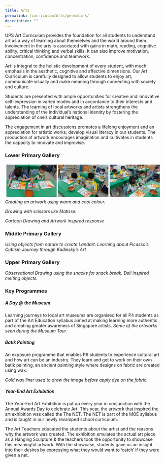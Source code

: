 ```yaml
---
title: Arts
permalink: /curriculum/Arts/permalink/
description: ""
---
```

UPS Art Curriculum provides the foundation for all students to understand art as a way of learning about themselves and the world around them. Involvement in the arts is associated with gains in math, reading, cognitive ability, critical thinking and verbal skills. It can also improve motivation, concentration, confidence and teamwork.

Art is integral to the holistic development of every student, with much emphasis in the aesthetic, cognitive and affective dimensions. Our Art Curriculum is carefully designed to allow students to enjoy art, communicate visually and make meaning through connecting with society and culture.
 
Students are presented with ample opportunities for creative and innovative self-expression in varied modes and in accordance to their interests and talents. The learning of local artworks and artists strengthens the understanding of the individual’s national identity by fostering the appreciation of one’s cultural heritage. 

The engagement in art discussions promotes a lifelong enjoyment and an appreciation for artistic works; develop visual literacy in our students. The production of artwork encourages imagination and cultivates in students the capacity to innovate and improvise.

### **Lower Primary Gallery**
![](/images/Curriculum/2023/ART/C1.jpg)*Creating an artwork using warm and cool colour.*

*Drawing with scissors like Matisse.*

*Cartoon Drawing and Artwork inspired response*
### **Middle Primary Gallery**
*Using objects from nature to create Landart.*
*Learning about Picasso’s Cubism*
*Journey through Kadinsky’s Art*
### **Upper Primary Gallery**
*Observational Drawing using the snacks for snack break.*
*Dali inspired melting objects.*
### **Key Programmes**
##### **A Day @ the Museum**
Learning journeys to local art museums are organised for all P4 students as part of the Art Education syllabus aimed at making learning more authentic and creating greater awareness of Singapore artists.
*Some of the artworks seen during the Museum Tour.*

##### **Batik Painting**
An exposure programme that enables P6 students to experience cultural art and how art can be an industry. They learn and get to work on their own batik painting, an ancient painting style where designs on fabric are created using wax.

*Cold wax liner used to draw the image before apply dye on the fabric.*

##### **Year-End Art Exhibition**
The Year-End Art Exhibition is put up every year in conjunction with the Annual Awards Day to celebrate Art. This year, the artwork that inspired the art exhibition was called the The NET. The NET is part of the MOE syllabus and is taught in our newly revamped school curriculum. 

The Art Teachers educated the students about the artist and the reasons why the artwork was created. The exhibition emulates the actual art piece as a Hanging Sculpture & the teachers took the opportunity to showcase this meaningful artwork. With the showcase, students gave us an insight into their desires by expressing what they would want to ‘catch’ if they were given a net.